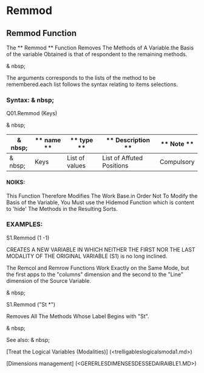 # Remmod

## Remmod Function

The ** Remmod ** Function Removes The Methods of A Variable.the Basis of the variable Obtained is that of respondent to the remaining methods.

& nbsp;

The arguments corresponds to the lists of the method to be remembered.each list follows the syntax relating to items selections.

### Syntax: & nbsp;

Q01.Remmod (Keys)

& nbsp;

| & nbsp; | ** name ** | ** type ** | ** Description ** | ** Note ** |
| --- | --- | --- | --- | --- |
| & nbsp; | Keys | List of values ​​| List of Affuted Positions | Compulsory |

#### NOIKS:

This Function Therefore Modifies The Work Base.in Order Not To Modify the Basis of the Variable, You Must use the Hidemod Function which is content to 'hide' The Methods in the Resulting Sorts.

### EXAMPLES:

S1.Remmod (1 -1)

CREATES A NEW VARIABLE IN WHICH NEITHER THE FIRST NOR THE LAST MODALITY OF THE ORIGINAL VARIABLE (S1) is no long inclined.

The Remcol and Remrow Functions Work Exactly on the Same Mode, but the first apps to the "columns" dimension and the second to the "Line" dimension of the Source Variable.

& nbsp;

S1.Remmod ("St \*")

Removes All The Methods Whose Label Begins with "St".

& nbsp;

See also: & nbsp;

[Treat the Logical Variables (Modalities)] (<trelligableslogicalsmoda1.md>)

[Dimensions management] (<GERERLESDIMENSESDESSEDAIRAIBLE1.MD>)